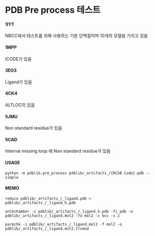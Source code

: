 # PDB Pre process 테스트

#### 1IYT
NBCC에서 테스트를 위해 사용하는 기본 단백질이며 10개의 모델을 가지고 있음

#### 1MPP
ICODE가 있음

#### 3EG3
Ligand가 있음

#### 4CK4
ALTLOC이 있음

#### 5JMU
Non standard residue가 있음

#### 5CAD
Internal missing loop 에 Non standard residue가 있음

#### USAGE
`python -m pdblib.pre_process pdblib/_artifacts_/{RCSB Code}.pdb --simple`

#### MEMO
`reduce pdblib/_artifacts_/_ligand.pdb > pdblib/_artifacts_/_ligand_h.pdb`

`antechamber -i pdblib/_artifacts_/_ligand_h.pdb -fi pdb -o pdblib/_artifacts_/_ligand.mol2 -fo mol2 -c bcc -s 2`

`parmchk -i pdblib/_artifacts_/_ligand.mol2 -f mol2 -o pdblib/_artifacts_/_ligand.mol2.frcmod`

